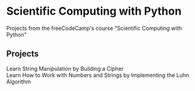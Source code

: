 # Scientific Computing with Python
Projects from the freeCodeCamp's course "Scientific Computing with Python"

## Projects
Learn String Manipulation by Building a Cipher  
Learn How to Work with Numbers and Strings by Implementing the Luhn Algorithm
